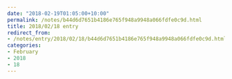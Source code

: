 ```yaml
---
date: "2018-02-19T01:05:00+10:00"
permalink: /notes/b44d6d7651b4186e765f948a9948a066fdfe0c9d.html
title: 2018/02/18 entry
redirect_from:
- /notes/entry/2018/02/18/b44d6d7651b4186e765f948a9948a066fdfe0c9d.html
categories:
- February
- 2018
- 18
---
```

